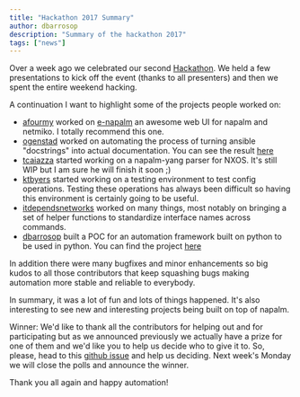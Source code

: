 ```yaml
---
title: "Hackathon 2017 Summary"
author: dbarrosop
description: "Summary of the hackathon 2017"
tags: ["news"]
---
```


Over a week ago we celebrated our second [Hackathon](/hackathon-2017-details/). We held a few presentations to kick off the event (thanks to all presenters) and then we spent the entire weekend hacking.


A continuation I want to highlight some of the projects people worked on:

* [afourmy](https://github.com/afourmy) worked on [e-napalm](https://github.com/afourmy/e-napalm) an awesome web UI for napalm and netmiko. I totally recommend this one.
* [ogenstad](https://github.com/ogenstad) worked on automating the process of turning ansible "docstrings" into actual documentation. You can see the result [here](https://napalm.readthedocs.io/en/latest/integrations/ansible/modules/index.html)
* [tcaiazza](https://github.com/tcaiazza) started working on a napalm-yang parser for NXOS. It's still WIP but I am sure he will finish it soon ;)
* [ktbyers](https://github.com/ktbyers) started working on a testing environment to test config operations. Testing these operations has always been difficult so having this environment is certainly going to be useful.
* [itdependsnetworks](https://github.com/itdependsnetworks) worked on many things, most notably on bringing a set of helper functions to standardize interface names across commands.
* [dbarrosop](https://github.com/dbarrosop) built a POC for an automation framework built on python to be used in python. You can find the project [here](https://github.com/napalm-automation/brigade)

In addition there were many bugfixes and minor enhancements so big kudos to all those contributors that keep squashing bugs making automation more stable and reliable to everybody.

In summary, it was a lot of fun and lots of things happened. It's also interesting to see new and interesting projects being built on top of napalm.

Winner: We'd like to thank all the contributors for helping out and for participating but as we announced previously we actually have a prize for one of them and we'd like you to help us decide who to give it to. So, please, head to this [github issue](https://github.com/napalm-automation/hackathon-2017/issues/18) and help us deciding. Next week's Monday we will close the polls and announce the winner.

Thank you all again and happy automation!

